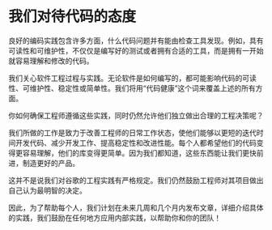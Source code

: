 # 我们对待代码的态度

良好的编码实践包含许多方面，什么代码问题并有能由检查工具发现。例如，具有可读性和可维护性，不仅仅是编写好的测试或者拥有合适的工具，而是拥有一开始就容易理解和修改的代码。

我们关心软件工程过程与实践。无论软件是如何编写的，都可能影响代码的可读性、可维护性、稳定性或简单性。我们将用“代码健康”这个词来覆盖上述的所有方面。

你如何确保工程师遵循这些实践，同时仍然允许他们独立做出合理的工程决策呢？

我们所做的工作是致力于改善工程师的日常工作状态，使他们能够以更短的迭代时间开发代码、减少开发工作、提高稳定性和改进性能。每个人都希望他们的代码变得更容易理解，他们的库变得更简单。因为我们都知道，这些东西能让我们更快前进，制造更好的产品。

这并不是说我们对谷歌的工程实践有严格规定。我们仍然鼓励工程师对其项目做出自己认为最明智的决定。

因此，为了帮助每个人，我们计划在未来几周和几个月内发布文章，详细介绍具体的实践，我们鼓励在任何地方应用内部实践，以帮助你和你的团队！